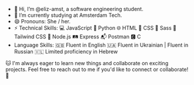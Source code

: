 - 👋 Hi, I’m @eliz-amst, a software engineering student.
- 🌱 I’m currently studying at Amsterdam Tech.
- 😄 Pronouns: She / her.
- ⚡ Technical Skills: 💻 JavaScript 🐍 Python 🌐 HTML 🎨 CSS 💅 Sass 🌈 Tailwind CSS 🚀 Node.js 🛤️ Express 📬 Postman 🅲 C
- Language Skills: 🇬🇧 Fluent in English 🇺🇦 Fluent in Ukrainian | Fluent in Russian 🇮🇱 Limited proficiency in Hebrew

🐱 I'm always eager to learn new things and collaborate on exciting projects. Feel free to reach out to me if you'd like to connect or collaborate! 🚀
<!---
eliz-amst/eliz-amst is a ✨ special ✨ repository because its `README.md` (this file) appears on your GitHub profile.
You can click the Preview link to take a look at your changes.
--->
